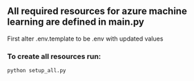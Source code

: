 ## All required resources for azure machine learning are defined in __main__.py

First alter .env.template to be .env with updated values

### To create all resources run:
```
python setup_all.py
```
